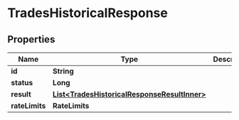 

# TradesHistoricalResponse


## Properties

| Name | Type | Description | Notes |
|------------ | ------------- | ------------- | -------------|
|**id** | **String** |  |  [optional] |
|**status** | **Long** |  |  [optional] |
|**result** | [**List&lt;TradesHistoricalResponseResultInner&gt;**](TradesHistoricalResponseResultInner.md) |  |  [optional] |
|**rateLimits** | **RateLimits** |  |  [optional] |



